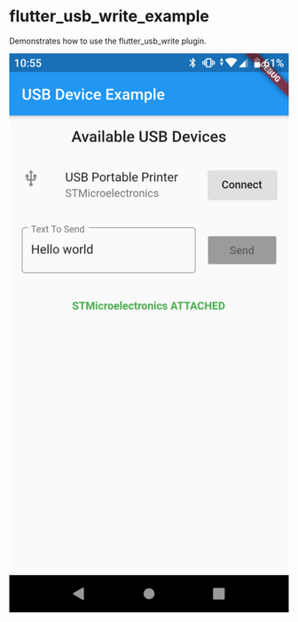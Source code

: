 # flutter_usb_write_example

Demonstrates how to use the flutter_usb_write plugin.

![](screenshot.png?raw=true)
